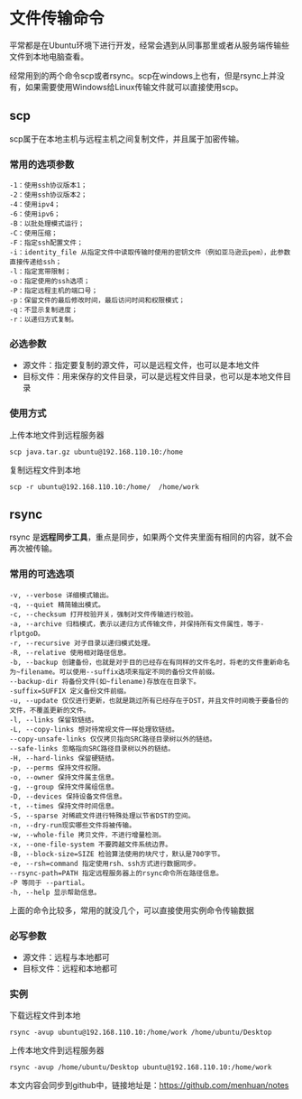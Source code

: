 # 文件传输命令

平常都是在Ubuntu环境下进行开发，经常会遇到从同事那里或者从服务端传输些文件到本地电脑查看。

经常用到的两个命令scp或者rsync。scp在windows上也有，但是rsync上并没有，如果需要使用Windows给Linux传输文件就可以直接使用scp。

## scp

scp属于在本地主机与远程主机之间复制文件，并且属于加密传输。

### 常用的选项参数

```linux
-1：使用ssh协议版本1；
-2：使用ssh协议版本2；
-4：使用ipv4；
-6：使用ipv6；
-B：以批处理模式运行；
-C：使用压缩；
-F：指定ssh配置文件；
-i：identity_file 从指定文件中读取传输时使用的密钥文件（例如亚马逊云pem），此参数直接传递给ssh；
-l：指定宽带限制；
-o：指定使用的ssh选项；
-P：指定远程主机的端口号；
-p：保留文件的最后修改时间，最后访问时间和权限模式；
-q：不显示复制进度；
-r：以递归方式复制。
```

### 必选参数

- 源文件：指定要复制的源文件，可以是远程文件，也可以是本地文件
- 目标文件：用来保存的文件目录，可以是远程文件目录，也可以是本地文件目录

### 使用方式

上传本地文件到远程服务器

```linux
scp java.tar.gz ubuntu@192.168.110.10:/home
```

复制远程文件到本地

```linux
scp -r ubuntu@192.168.110.10:/home/  /home/work
```

## rsync

rsync 是**远程同步工具**，重点是同步，如果两个文件夹里面有相同的内容，就不会再次被传输。

### 常用的可选选项

```linux
-v, --verbose 详细模式输出。
-q, --quiet 精简输出模式。
-c, --checksum 打开校验开关，强制对文件传输进行校验。
-a, --archive 归档模式，表示以递归方式传输文件，并保持所有文件属性，等于-rlptgoD。
-r, --recursive 对子目录以递归模式处理。
-R, --relative 使用相对路径信息。
-b, --backup 创建备份，也就是对于目的已经存在有同样的文件名时，将老的文件重新命名为~filename。可以使用--suffix选项来指定不同的备份文件前缀。
--backup-dir 将备份文件(如~filename)存放在在目录下。
-suffix=SUFFIX 定义备份文件前缀。
-u, --update 仅仅进行更新，也就是跳过所有已经存在于DST，并且文件时间晚于要备份的文件，不覆盖更新的文件。
-l, --links 保留软链结。
-L, --copy-links 想对待常规文件一样处理软链结。
--copy-unsafe-links 仅仅拷贝指向SRC路径目录树以外的链结。
--safe-links 忽略指向SRC路径目录树以外的链结。
-H, --hard-links 保留硬链结。
-p, --perms 保持文件权限。
-o, --owner 保持文件属主信息。
-g, --group 保持文件属组信息。
-D, --devices 保持设备文件信息。
-t, --times 保持文件时间信息。
-S, --sparse 对稀疏文件进行特殊处理以节省DST的空间。
-n, --dry-run现实哪些文件将被传输。
-w, --whole-file 拷贝文件，不进行增量检测。
-x, --one-file-system 不要跨越文件系统边界。
-B, --block-size=SIZE 检验算法使用的块尺寸，默认是700字节。
-e, --rsh=command 指定使用rsh、ssh方式进行数据同步。
--rsync-path=PATH 指定远程服务器上的rsync命令所在路径信息。
-P 等同于 --partial。
-h, --help 显示帮助信息。
```

上面的命令比较多，常用的就没几个，可以直接使用实例命令传输数据

### 必写参数

- 源文件：远程与本地都可
- 目标文件：远程和本地都可

### 实例

下载远程文件到本地

```linux
rsync -avup ubuntu@192.168.110.10:/home/work /home/ubuntu/Desktop
```

上传本地文件到远程服务器

```linux
rsync -avup /home/ubuntu/Desktop ubuntu@192.168.110.10:/home/work 
```

本文内容会同步到github中，链接地址是：https://github.com/menhuan/notes